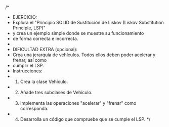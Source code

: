 /*
 * EJERCICIO:
 * Explora el "Principio SOLID de Sustitución de Liskov (Liskov Substitution Principle, LSP)" 
 * y crea un ejemplo simple donde se muestre su funcionamiento
 * de forma correcta e incorrecta.
 *
 * DIFICULTAD EXTRA (opcional):
 * Crea una jerarquía de vehículos. Todos ellos deben poder acelerar y frenar, así como
 * cumplir el LSP.
 * Instrucciones:
 * 1. Crea la clase Vehículo.
 * 2. Añade tres subclases de Vehículo.
 * 3. Implementa las operaciones "acelerar" y "frenar" como corresponda.
 * 4. Desarrolla un código que compruebe que se cumple el LSP.
 */